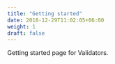 ```yaml
---
title: "Getting started"
date: 2018-12-29T11:02:05+06:00
weight: 1
draft: false
---
```


Getting started page for Validators. 
